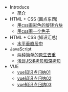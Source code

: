 - Introduce
  - [简介](./README.md)
- HTML + CSS (画点东西)
  - [用css画彩色的旋转方块](./md/rotateBlock.md)
  - [用css画一个色子](./md/rotateBlock.md)
- HTML + CSS (知识汇总)
  - [水平垂直居中](./md/center.md)
- JavaScript
  - [两种简单的原生去重](./md/delateSame.md)
  - [浅谈JS浅拷贝和深拷贝](./md/deepClone.md)
- VUE
  - [vue知识点归纳01](./md/vue01.md)
  - [vue知识点归纳02](./md/vue02.md)
  - [vue知识点归纳03](./md/vue03.md)